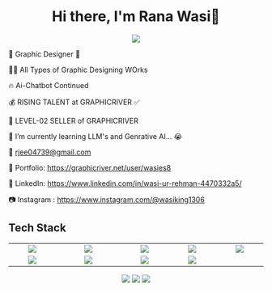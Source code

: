 <body>
  <div align="center">
    <h1> Hi there, I'm Rana Wasi👋<a href="https://github.com/Wasies8"></h1>
  </div>
<p align="center">
<a href="https://github.com/Wasies8"><img src="https://readme-typing-svg.herokuapp.com/?lines=NLP+and+Web+Developer;Mern+Stack+Developer&font=Roboto&size=26&duration=3500&pause=500&center=true&width=500&height=50&color=eab676"></a>
	


🤵 Graphic Designer 🤖
	
👨‍💻 All Types of Graphic Designing WOrks

🔥 Ai-Chatbot Continued 
	
💰 RISING TALENT at GRAPHICRIVER ✅

💸 LEVEL-02 SELLER of GRAPHICRIVER

📓 I’m currently learning LLM's and Genrative AI... 😭

📧 rjee04739@gmail.com

🎨 Portfolio: https://graphicriver.net/user/wasies8

💼 LinkedIn: https://www.linkedin.com/in/wasi-ur-rehman-4470332a5/

📷 Instagram : https://www.instagram.com/@wasiking1306
 
<h2>Tech Stack</h2>

<table width="100">
<tr>
    <td align='center' width="200">
        <img src="https://cdn.pixabay.com/photo/2021/02/03/12/35/photoshop-5977809_960_720.png">
    </td>

  <td align='center' width="300">
        <img src="https://1000logos.net/wp-content/uploads/2020/06/Illustrator-Logo.png">
    </td>
 <td align='center' width="200">
        <img src="https://seeklogo.com/images/C/coreldraw-logo-86A2145BF8-seeklogo.com.png">
    </td>
 <td align='center' width="200">
        <img src="https://upload.wikimedia.org/wikipedia/commons/thumb/8/8d/Microsoft_Word_2013-2019_logo.svg/2170px-Microsoft_Word_2013-2019_logo.svg.png"">
    </td>
 <td align='center' width="200">
        <img src="https://upload.wikimedia.org/wikipedia/commons/thumb/7/73/Microsoft_Excel_2013-2019_logo.svg/2170px-Microsoft_Excel_2013-2019_logo.svg.png">
    </td>
 
</tr>
 
<tr>
    <td align='center'>
        <img src="https://upload.wikimedia.org/wikipedia/commons/thumb/3/38/HTML5_Badge.svg/2048px-HTML5_Badge.svg.png"">
    </td>
    <td align='center'>
        <img src="https://assets.market-storefront.envato-static.com/storefront/assets/og-images/graphicriver-3a7a4fb0c989f07658faec8a10d5aa5200f5742f371c38cbeb7f17b04a58bfff.png"">
    </td>
 <td align='center'>
        <img src="https://1000logos.net/wp-content/uploads/2020/11/Behance-Logo-2020.jpg">
    </td>
     <td align='center'>
        <img src="https://pbs.twimg.com/profile_images/1453339438029869059/Mpk9QXje_400x400.jpg">
    </td>
</tr>
 

    
</table>
</p>
<p align="center">
<a href="https://www.linkedin.com/in/hammad-nadeem-6673981b5/"><img src="https://img.shields.io/badge/-Hammad%20Sheikh-0077B5?style=flat&logo=Linkedin&logoColor=white"/></a>
<a href="mailto:hammadn788@gmail.com"><img src="https://img.shields.io/badge/-hammadn788@gmail.com-D14836?style=flat&logo=Gmail&logoColor=white"/></a>
<a href="https://www.instagram.com/hammad2980/"><img src="https://img.shields.io/badge/-@hammad2980-E4405F?style=flat&logo=Instagram&logoColor=white"/></a>
 </p>
 
<br>


